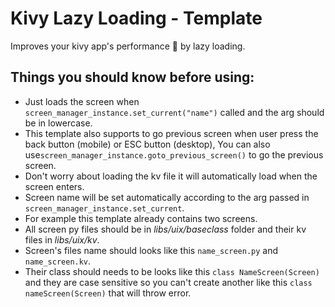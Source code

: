 # Kivy Lazy Loading - Template
Improves your kivy app's performance 🚀 by lazy loading.

## Things you should know before using:
* Just loads the screen when `screen_manager_instance.set_current("name")` called and the arg should be in lowercase.
* This template also supports to go previous screen when user press the back button (mobile) or ESC button (desktop), You can also use`screen_manager_instance.goto_previous_screen()` to go the previous screen.
* Don't worry about loading the kv file it will automatically load when the screen enters.
* Screen name will be set automatically according to the arg passed in `screen_manager_instance.set_current`.
* For example this template already contains two screens.
* All screen py files should be in *libs/uix/baseclass* folder and their kv files in *libs/uix/kv*.
* Screen's files name should looks like this `name_screen.py` and `name_screen.kv`.
* Their class should needs to be looks like this `class NameScreen(Screen)` and they are case sensitive so you can't create another like this `class nameScreen(Screen)` that will throw error.
